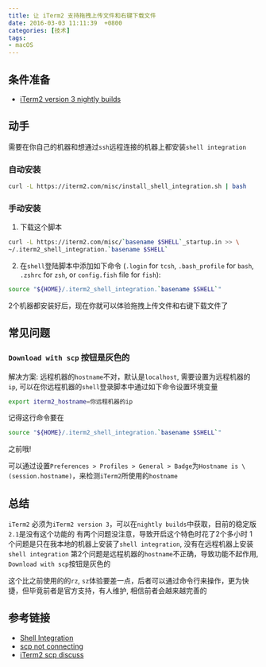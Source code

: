```yaml
---
title: 让 iTerm2 支持拖拽上传文件和右键下载文件
date: 2016-03-03 11:11:39  +0800
categories: [技术]
tags:
- macOS
---
```

## 条件准备
* [iTerm2 version 3 nightly builds](https://iterm2.com/nightly/latest)

## 动手
需要在你自己的机器和想通过`ssh`远程连接的机器上都安装`shell integration`
### 自动安装
```bash
curl -L https://iterm2.com/misc/install_shell_integration.sh | bash
```
### 手动安装
1. 下载这个脚本
```bash
curl -L https://iterm2.com/misc/`basename $SHELL`_startup.in >> \
~/.iterm2_shell_integration.`basename $SHELL`
```
2. 在`shell`登陆脚本中添加如下命令 (`.login` for `tcsh`, `.bash_profile` for `bash`, `.zshrc` for `zsh`, or `config.fish` file for `fish`):
```bash
source "${HOME}/.iterm2_shell_integration.`basename $SHELL`"
```

2个机器都安装好后，现在你就可以体验拖拽上传文件和右键下载文件了

## 常见问题
### `Download with scp` 按钮是灰色的
解决方案:
远程机器的`hostname`不对，默认是`localhost`, 需要设置为远程机器的`ip`, 可以在你远程机器的`shell`登录脚本中通过如下命令设置环境变量
```bash
export iterm2_hostname=你远程机器的ip
```
记得这行命令要在
```bash
source "${HOME}/.iterm2_shell_integration.`basename $SHELL`"
```
之前哦!

可以通过设置`Preferences > Profiles > General > Badge`为`Hostname is \(session.hostname)`，来检测`iTerm2`所使用的`hostname`

## 总结
`iTerm2` 必须为`iTerm2 version 3`，可以在`nightly builds`中获取，目前的稳定版`2.1`是没有这个功能的
有两个问题没注意，导致开启这个特色时花了2个多小时
1个问题是只在我本地的机器上安装了`shell integration`, 没有在远程机器上安装`shell integration`
第2个问题是远程机器的`hostname`不正确，导致功能不起作用, `Download with scp`按钮是灰色的

这个比之前使用的的`rz`, `sz`体验要差一点，后者可以通过命令行来操作，更为快捷，但毕竟前者是官方支持，有人维护, 相信前者会越来越完善的

## 参考链接
* [Shell Integration](https://iterm2.com/shell_integration.html)
* [scp not connecting](https://gitlab.com/gnachman/iterm2/wikis/scp-not-connecting)
* [iTerm2 scp discuss](https://groups.google.com/forum/#!topic/iterm2-discuss/e6EKjl0r5ig)
